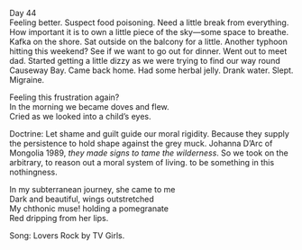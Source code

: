 Day 44  
Feeling better. Suspect food poisoning. Need a little break from everything. How important it is to own a little piece of the sky—some space to breathe. Kafka on the shore. Sat outside on the balcony for a little. Another typhoon hitting this weekend? See if we want to go out for dinner. Went out to meet dad. Started getting a little dizzy as we were trying to find our way round Causeway Bay. Came back home. Had some herbal jelly. Drank water. Slept. Migraine. 

Feeling this frustration again?   
In the morning we became doves and flew.   
Cried as we looked into a child’s eyes. 

Doctrine: Let shame and guilt guide our moral rigidity. Because they supply the persistence to hold shape against the grey muck. Johanna D’Arc of Mongolia 1989, *they made signs to tame the wilderness*. So we took on the arbitrary, to reason out a moral system of living. to be something in this nothingness. 

In my subterranean journey, she came to me  
Dark and beautiful, wings outstretched  
My chthonic muse\! holding a pomegranate  
Red dripping from her lips.

Song: Lovers Rock by TV Girls.